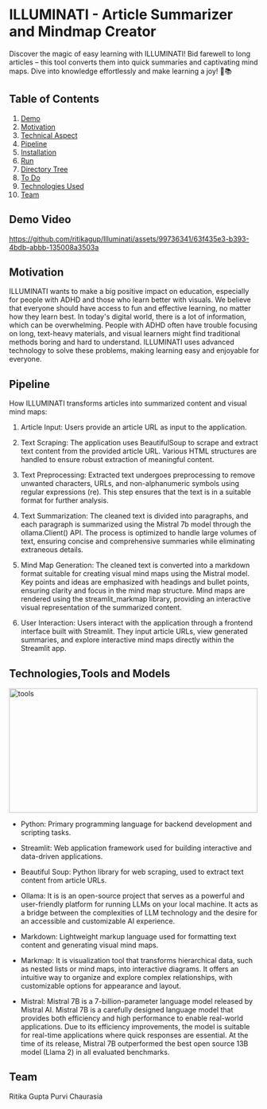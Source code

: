 # ILLUMINATI - Article Summarizer and Mindmap Creator
Discover the magic of easy learning with ILLUMINATI! Bid farewell to long articles – this tool converts them into quick summaries and captivating mind maps. Dive into knowledge effortlessly and make learning a joy! 🚀📚


## Table of Contents
1. [Demo](#demo)
3. [Motivation](#motivation)
4. [Technical Aspect](#technical-aspect)
5. [Pipeline](#pipeline)
6. [Installation](#installation)
7. [Run](#run)
8. [Directory Tree](#directory-tree)
9. [To Do](#to-do)
10. [Technologies Used](#technologies-used)
11. [Team](#team)

## Demo Video
https://github.com/ritikagup/Illuminati/assets/99736341/63f435e3-b393-4bdb-abbb-135008a3503a

## Motivation
ILLUMINATI wants to make a big positive impact on education, especially for people with ADHD and those who learn better with visuals. We believe that everyone should have access to fun and effective learning, no matter how they learn best. In today's digital world, there is a lot of information, which can be overwhelming. People with ADHD often have trouble focusing on long, text-heavy materials, and visual learners might find traditional methods boring and hard to understand. ILLUMINATI uses advanced technology to solve these problems, making learning easy and enjoyable for everyone.

## Pipeline
How ILLUMINATI transforms articles into summarized content and visual mind maps:

1) Article Input:
Users provide an article URL as input to the application.

2) Text Scraping:
The application uses BeautifulSoup to scrape and extract text content from the provided article URL.
Various HTML structures are handled to ensure robust extraction of meaningful content.

3) Text Preprocessing:
Extracted text undergoes preprocessing to remove unwanted characters, URLs, and non-alphanumeric symbols using regular expressions (re).
This step ensures that the text is in a suitable format for further analysis.

4) Text Summarization:
The cleaned text is divided into paragraphs, and each paragraph is summarized using the Mistral 7b model through the ollama.Client() API.
The process is optimized to handle large volumes of text, ensuring concise and comprehensive summaries while eliminating extraneous details.

5) Mind Map Generation:
The cleaned text is converted into a markdown format suitable for creating visual mind maps using the Mistral model.
Key points and ideas are emphasized with headings and bullet points, ensuring clarity and focus in the mind map structure.
Mind maps are rendered using the streamlit_markmap library, providing an interactive visual representation of the summarized content.

6) User Interaction:
Users interact with the application through a frontend interface built with Streamlit.
They input article URLs, view generated summaries, and explore interactive mind maps directly within the Streamlit app.

## Technologies,Tools and Models

<img src="https://github.com/ritikagup/Illuminati/assets/99736341/3293c68c-23e5-4cdc-ae6a-0650de855793" alt="tools" width="500" height="250">

- Python: Primary programming language for backend development and scripting tasks.

- Streamlit: Web application framework used for building interactive and data-driven applications.

- Beautiful Soup: Python library for web scraping, used to extract text content from article URLs.

- Ollama: It is is an open-source project that serves as a powerful and user-friendly platform for running LLMs on your local machine. It acts as a bridge between the complexities of LLM technology and the desire for an accessible and customizable AI experience.

- Markdown: Lightweight markup language used for formatting text content and generating visual mind maps.

- Markmap: It is visualization tool that transforms hierarchical data, such as nested lists or mind maps, into interactive diagrams. It offers an intuitive way to organize and explore complex relationships, with customizable options for appearance and layout.

- Mistral: Mistral 7B is a 7-billion-parameter language model released by Mistral AI. Mistral 7B is a carefully designed language model that provides both efficiency and high performance to enable real-world applications. Due to its efficiency improvements, the model is suitable for real-time applications where quick responses are essential. At the time of its release, Mistral 7B outperformed the best open source 13B model (Llama 2) in all evaluated benchmarks.

## Team
Ritika Gupta
Purvi Chaurasia

